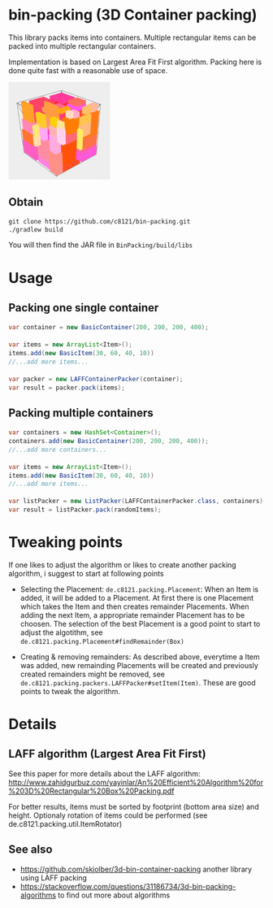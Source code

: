 # bin-packing (3D Container packing)

This library packs items into containers. Multiple rectangular items can be packed into multiple rectangular containers.

Implementation is based on Largest Area Fit First algorithm.
Packing here is done quite fast with a reasonable use of space. 

<img src="Docs/images/container-example.png" alt="Example container" width="200">


## Obtain

```
git clone https://github.com/c8121/bin-packing.git
./gradlew build
```

You will then  find the JAR file in `BinPacking/build/libs`

# Usage

## Packing one single container

```java
var container = new BasicContainer(200, 200, 200, 400);

var items = new ArrayList<Item>();
items.add(new BasicItem(30, 60, 40, 10))
//...add more items...

var packer = new LAFFContainerPacker(container);
var result = packer.pack(items);
```


## Packing multiple containers

```java
var containers = new HashSet<Container>();
containers.add(new BasicContainer(200, 200, 200, 400));
//...add more containers...

var items = new ArrayList<Item>();
items.add(new BasicItem(30, 60, 40, 10))
//...add more items...

var listPacker = new ListPacker(LAFFContainerPacker.class, containers);
var result = listPacker.pack(randomItems);
```


# Tweaking points

If one likes to adjust the algorithm or likes to create another packing algorithm, i suggest to start at following points

 - Selecting the Placement: `de.c8121.packing.Placement`:
   When an Item is added, it will be added to a Placement. At first there is one Placement which takes the Item and then creates remainder Placements. When adding the next Item, a appropriate remainder Placement has to be choosen. The selection of the best Placement is a good point to start to adjust the algotithm, see `de.c8121.packing.Placement#findRemainder(Box)`
   
 - Creating & removing remainders:
   As described above, everytime a Item was added, new remainding Placements will be created and previously created remainders might be removed, see `de.c8121.packing.packers.LAFFPacker#setItem(Item)`. These are good points to tweak the algorithm.


# Details

## LAFF algorithm (Largest Area Fit First)

See this paper for more details about the LAFF algorithm: http://www.zahidgurbuz.com/yayinlar/An%20Efficient%20Algorithm%20for%203D%20Rectangular%20Box%20Packing.pdf

For better results, items must be sorted by footprint (bottom area size) and height. Optionaly rotation of items could be performed (see de.c8121.packing.util.ItemRotator)

## See also

- https://github.com/skjolber/3d-bin-container-packing 
  another library using LAFF packing
- https://stackoverflow.com/questions/31186734/3d-bin-packing-algorithms
  to find out more about algorithms

